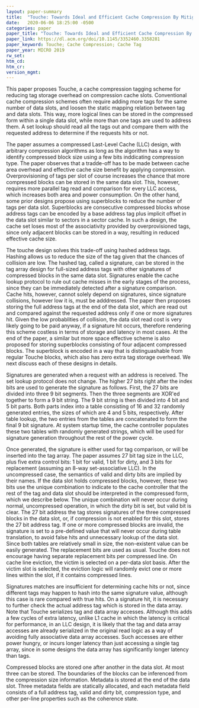 ```yaml
---
layout: paper-summary
title:  "Touche: Towards Ideal and Efficient Cache Compression By Mitigating Tag Area Overhead"
date:   2020-06-06 18:25:00 -0500
categories: paper
paper_title: "Touche: Towards Ideal and Efficient Cache Compression By Mitigating Tag Area Overhead"
paper_link: https://dl.acm.org/doi/10.1145/3352460.3358281
paper_keyword: Touche; Cache Compression; Cache Tag
paper_year: MICRO 2019
rw_set:
htm_cd:
htm_cr:
version_mgmt:
---
```


This paper proposes Touche, a cache compression tagging scheme for reducing tag storage overhead on compression cache slots.
Conventional cache compression schemes often require adding more tags for the same number of data slots, and loosen the 
static mapping relation between tag and data slots. This way, more logical lines can be stored in the compressed form within
a single data slot, while more than one tags are used to address them. A set lookup should read all the tags out and 
compare them with the requested address to determine if the requests hits or not.

The paper assumes a compressed Last-Level Cache (LLC) design, with arbitrary compression algorithms as long as the algorithm
has a way to identify compressed block size using a few bits inddicating compression type.
The paper observes that a tradde-off has to be made between cache area overhead and effective cache size benefit by
applying compression. Overprovisioning of tags per slot of course increases the chance that more compressed blocks
can be stored in the same data slot. This, however, requires more parallel tag read and comparison for every LLC access,
which increases both area and power consumption. On the other hand, some prior designs propose using superblocks to reduce
the number of tags per data slot. Superblocks are consecutive compressed blocks whose address tags can be encoded by a 
base address tag plus implicit offset in the data slot similar to sectors in a sector cache. In such a design, the cache 
set loses most of the associativity provided by overprovisioned tags, since only adjacent blocks can be stored in a way, 
resulting in reduced effective cache size.

The touche design solves this trade-off using hashed address tags. Hashing allows us to reduce the size of the tag given
that the chances of collision are low. The hashed tag, called a signature, can be stored in the tag array design for 
full-sized address tags with other signatures of compressed blocks in the same data slot. Signatures enable the 
cache lookup protocol to rule out cache misses in the early stages of the process, since they can be immediately
detected after a signature comparison. Cache hits, however, cannot solely depend on signatures, since signature collisions,
however low it is, must be adddressed. The paper then proposes storing the full address tags at the end of the data slot,
which are read out and compared against the requested address only if one or more signatures hit. Given the low 
probablities of collision, the data slot read cost is very likely going to be paid anyway, if a signature hit occurs, 
therefore rendering this scheme costless in terms of storage and latency in most cases. At the end of the paper, a similar
but more space effective scheme is also proposed for storing superblocks consisting of four adjacent compressed blocks.
The superblock is encoded in a way that is distinguashable from regular Touche blocks, which also has zero extra 
tag storage overhead. We next discuss each of these designs in details.

Signatures are generated when a request with an address is received. The set lookup protocol does not change. The higher
27 bits right after the index bits are used to generate the signature as follows. First, the 27 bits are divided into three 
9 bit segments. Then the three segments are XOR'ed together to form a 9 bit string. The 9 bit string is then divided into
4 bit and 5 bit parts. Both parts index into a table consisting of 16 and 32 randomly generated entries, the sizes of which
are 4 and 5 bits, respectively. After table lookup, the two entries from the tables are concatenated to form the final
9 bit signature. At system startup time, the cache controller populates these two tables with randomly generated strings,
which will be used for signature generation throughout the rest of the power cycle.

Once generated, the signature is either used for tag comparison, or will be inserted into the tag array. The paper assumes
27 bit tag size in the LLC, plus five extra control bits: 1 bit for valid, 1 bit for dirty, and 3 bits for replacement 
(assuming an 8-way set-associative LLC). 
In the uncompressed case, the semantics of valid and dirty bits are implied by their names. 
If the data slot holds compressed blocks, however, these two bits use the unique combination to indicate to the cache 
controller that the rest of the tag and data slot should be interpreted in the compressed form, which we describe below.
The unique combination will never occur during normal, uncompressed operation, in which the dirty bit is set, but valid
bit is clear. 
The 27 bit address the tag stores signatures of the three compressed blocks in the data slot, or, if compression is not 
enabled for this slot, stores the 27 bit address tag. If one or more compressed blocks are invalid, the signature 
is set to a pre-defined value that will never occur during table translation, to avoid false hits and unnecessary
lookup of the data slot. Since both tables are relatively small in size, the non-existent value can be easily generated.
The replacement bits are used as usual. Touche does not encourage having separate replacement bits per compressed line.
On cache line eviction, the victim is selected on a per-data slot basis. After the victim slot is selected, the eviction
logic will randomly evict one or more lines within the slot, if it contains compressed lines.

Signatures matches are insufficient for determining cache hits or not, since different tags may happen to hash into
the same signature value, although this case is rare compared with true hits. On a signature hit, it is necessary
to further check the actual address tag which is stored in the data array. Note that Touche serializes tag and 
data array accesses. Although this adds a few cycles of extra latency, unlike L1 cache in which the latency is critical
for performance, in an LLC design, it is likely that the tag and data array accesses are already serialized in the 
original read logic as a way of avoiding fully associative data array accesses. Such accesses are either power hungry, or 
incurs longer latency than just accessing a single tag array, since in some designs the data array has significantly longer 
latency than tags. 

Compressed blocks are stored one after another in the data slot. At most three can be stored. The boundaries of the 
blocks can be inferenced from the compression size information. Metadata is stored at the end of the data slot.
Three metadata fields are statically allocated, and each metadata field consists of a full address tag, valid and dirty
bit, compression type, and other per-line properties such as the coherence state. 